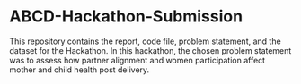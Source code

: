 # ABCD-Hackathon-Submission
This repository contains the report, code file, problem statement, and the dataset for the Hackathon. In this hackathon, the chosen problem statement was to assess how partner alignment and women participation affect mother and child health post delivery.
